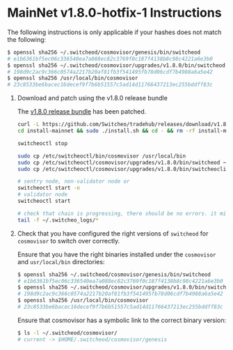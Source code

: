 # MainNet v1.8.0-hotfix-1 Instructions

The following instructions is only applicable if your hashes does not match the following:

```bash
$ openssl sha256 ~/.switcheod/cosmovisor/genesis/bin/switcheod
# e1b6361bf5ec06c336540ea7a088ec82c3769f0c187f4138b8c98c4221a6e3b0
$ openssl sha256 ~/.switcheod/cosmovisor/upgrades/v1.8.0/bin/switcheod
# 198d9c2ac9c366c0574a2217b20af81fb3f541495fb78d06cdf7b4988a6a5e42
$ openssl sha256 /usr/local/bin/cosmovisor
# 23c8533be6bacec16decef9f7b6b51557c5ad14d11766437213ec255bddff83c
```

1. Download and patch using the v1.8.0 release bundle

    The [v1.8.0 release bundle](https://github.com/Switcheo/tradehub/releases/tag/v1.8.0) has been patched.

    ```bash
    curl -L https://github.com/Switcheo/tradehub/releases/download/v1.8.0/install-mainnet.tar.gz | tar -xz
    cd install-mainnet && sudo ./install.sh && cd - && rm -rf install-mainnet

    switcheoctl stop

    sudo cp /etc/switcheoctl/bin/cosmovisor /usr/local/bin
    sudo cp /etc/switcheoctl/cosmovisor/upgrades/v1.8.0/bin/switcheod ~/.switcheod/cosmovisor/upgrades/v1.8.0/bin
    sudo cp /etc/switcheoctl/cosmovisor/upgrades/v1.8.0/bin/switcheocli ~/.switcheod/cosmovisor/upgrades/v1.8.0/bin

    # sentry node, non-validator node or
    switcheoctl start -n
    # validator node
    switcheoctl start

    # check that chain is progressing, there should be no errors. it might take up to 30s to reconnect.
    tail -f ~/.switcheo_logs/*
    ```

2. Check that you have configured the right versions of `switcheod` for `cosmovisor` to switch over correctly.

    Ensure that you have the right binaries installed under the `cosmovisor` and `usr/local/bin` directories:

    ```bash
    $ openssl sha256 ~/.switcheod/cosmovisor/genesis/bin/switcheod
    # e1b6361bf5ec06c336540ea7a088ec82c3769f0c187f4138b8c98c4221a6e3b0
    $ openssl sha256 ~/.switcheod/cosmovisor/upgrades/v1.8.0/bin/switcheod
    # 198d9c2ac9c366c0574a2217b20af81fb3f541495fb78d06cdf7b4988a6a5e42
    $ openssl sha256 /usr/local/bin/cosmovisor
    # 23c8533be6bacec16decef9f7b6b51557c5ad14d11766437213ec255bddff83c
    ```

    Ensure that cosmovisor has a symbolic link to the correct binary version:

    ```bash
    $ ls -l ~/.switcheod/cosmovisor/
    # current -> $HOME/.switcheod/cosmovisor/genesis
    ```
